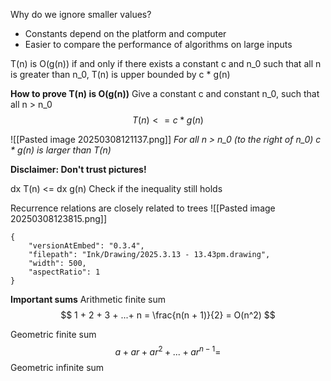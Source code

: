 
Why do we ignore smaller values?
- Constants depend on the platform and computer
- Easier to compare the performance of algorithms on large inputs


T(n) is O(g(n)) if and only if there exists a constant c and n_0
such that all n is greater than n_0, T(n) is upper bounded by c * g(n)

**How to prove T(n) is O(g(n))**
Give a constant c and constant n_0, such that all n > n_0 
$$
T(n) <= c * g(n)
$$

![[Pasted image 20250308121137.png]]
*For all n > n_0 (to the right of n_0)  c * g(n) is larger than T(n)*

**Disclaimer: Don't trust pictures!**

dx T(n) <= dx g(n)
Check if the inequality still holds


Recurrence relations are closely related to trees
![[Pasted image 20250308123815.png]]




```handdrawn-ink
{
	"versionAtEmbed": "0.3.4",
	"filepath": "Ink/Drawing/2025.3.13 - 13.43pm.drawing",
	"width": 500,
	"aspectRatio": 1
}
```
**Important sums**
Arithmetic finite sum
$$
1 + 2 + 3 + ...+ n = \frac{n(n + 1)}{2} = O(n^2)
$$

Geometric finite sum
$$
a + ar + ar^2 + ... + ar^{n-1}= 
$$
Geometric infinite sum